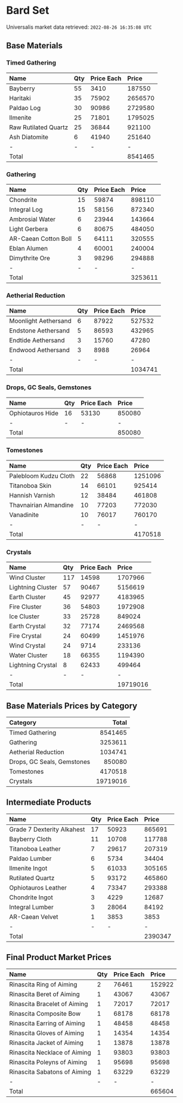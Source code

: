 # Bard Set

Universalis market data retrieved: `2022-08-26 16:35:08 UTC`

## Base Materials

### Timed Gathering

| Name                 | Qty   | Price Each   | Price   |
|:---------------------|:------|:-------------|:--------|
| Bayberry             | 55    | 3410         | 187550  |
| Haritaki             | 35    | 75902        | 2656570 |
| Paldao Log           | 30    | 90986        | 2729580 |
| Ilmenite             | 25    | 71801        | 1795025 |
| Raw Rutilated Quartz | 25    | 36844        | 921100  |
| Ash Diatomite        | 6     | 41940        | 251640  |
| -                    | -     | -            | -       |
| Total                |       |              | 8541465 |

### Gathering

| Name                 | Qty   | Price Each   | Price   |
|:---------------------|:------|:-------------|:--------|
| Chondrite            | 15    | 59874        | 898110  |
| Integral Log         | 15    | 58156        | 872340  |
| Ambrosial Water      | 6     | 23944        | 143664  |
| Light Gerbera        | 6     | 80675        | 484050  |
| AR-Caean Cotton Boll | 5     | 64111        | 320555  |
| Eblan Alumen         | 4     | 60001        | 240004  |
| Dimythrite Ore       | 3     | 98296        | 294888  |
| -                    | -     | -            | -       |
| Total                |       |              | 3253611 |

### Aetherial Reduction

| Name                 | Qty   | Price Each   | Price   |
|:---------------------|:------|:-------------|:--------|
| Moonlight Aethersand | 6     | 87922        | 527532  |
| Endstone Aethersand  | 5     | 86593        | 432965  |
| Endtide Aethersand   | 3     | 15760        | 47280   |
| Endwood Aethersand   | 3     | 8988         | 26964   |
| -                    | -     | -            | -       |
| Total                |       |              | 1034741 |

### Drops, GC Seals, Gemstones

| Name             | Qty   | Price Each   | Price   |
|:-----------------|:------|:-------------|:--------|
| Ophiotauros Hide | 16    | 53130        | 850080  |
| -                | -     | -            | -       |
| Total            |       |              | 850080  |

### Tomestones

| Name                  | Qty   | Price Each   | Price   |
|:----------------------|:------|:-------------|:--------|
| Palebloom Kudzu Cloth | 22    | 56868        | 1251096 |
| Titanoboa Skin        | 14    | 66101        | 925414  |
| Hannish Varnish       | 12    | 38484        | 461808  |
| Thavnairian Almandine | 10    | 77203        | 772030  |
| Vanadinite            | 10    | 76017        | 760170  |
| -                     | -     | -            | -       |
| Total                 |       |              | 4170518 |

### Crystals

| Name              | Qty   | Price Each   | Price    |
|:------------------|:------|:-------------|:---------|
| Wind Cluster      | 117   | 14598        | 1707966  |
| Lightning Cluster | 57    | 90467        | 5156619  |
| Earth Cluster     | 45    | 92977        | 4183965  |
| Fire Cluster      | 36    | 54803        | 1972908  |
| Ice Cluster       | 33    | 25728        | 849024   |
| Earth Crystal     | 32    | 77174        | 2469568  |
| Fire Crystal      | 24    | 60499        | 1451976  |
| Wind Crystal      | 24    | 9714         | 233136   |
| Water Cluster     | 18    | 66355        | 1194390  |
| Lightning Crystal | 8     | 62433        | 499464   |
| -                 | -     | -            | -        |
| Total             |       |              | 19719016 |

## Base Materials Prices by Category

| Category                   |    Total |
|:---------------------------|---------:|
| Timed Gathering            |  8541465 |
| Gathering                  |  3253611 |
| Aetherial Reduction        |  1034741 |
| Drops, GC Seals, Gemstones |   850080 |
| Tomestones                 |  4170518 |
| Crystals                   | 19719016 |

## Intermediate Products

| Name                       | Qty   | Price Each   | Price   |
|:---------------------------|:------|:-------------|:--------|
| Grade 7 Dexterity Alkahest | 17    | 50923        | 865691  |
| Bayberry Cloth             | 11    | 10708        | 117788  |
| Titanoboa Leather          | 7     | 29617        | 207319  |
| Paldao Lumber              | 6     | 5734         | 34404   |
| Ilmenite Ingot             | 5     | 61033        | 305165  |
| Rutilated Quartz           | 5     | 93172        | 465860  |
| Ophiotauros Leather        | 4     | 73347        | 293388  |
| Chondrite Ingot            | 3     | 4229         | 12687   |
| Integral Lumber            | 3     | 28064        | 84192   |
| AR-Caean Velvet            | 1     | 3853         | 3853    |
| -                          | -     | -            | -       |
| Total                      |       |              | 2390347 |

## Final Product Market Prices

| Name                         | Qty   | Price Each   | Price   |
|:-----------------------------|:------|:-------------|:--------|
| Rinascita Ring of Aiming     | 2     | 76461        | 152922  |
| Rinascita Beret of Aiming    | 1     | 43067        | 43067   |
| Rinascita Bracelet of Aiming | 1     | 72017        | 72017   |
| Rinascita Composite Bow      | 1     | 68178        | 68178   |
| Rinascita Earring of Aiming  | 1     | 48458        | 48458   |
| Rinascita Gloves of Aiming   | 1     | 14354        | 14354   |
| Rinascita Jacket of Aiming   | 1     | 13878        | 13878   |
| Rinascita Necklace of Aiming | 1     | 93803        | 93803   |
| Rinascita Poleyns of Aiming  | 1     | 95698        | 95698   |
| Rinascita Sabatons of Aiming | 1     | 63229        | 63229   |
| -                            | -     | -            | -       |
| Total                        |       |              | 665604  |